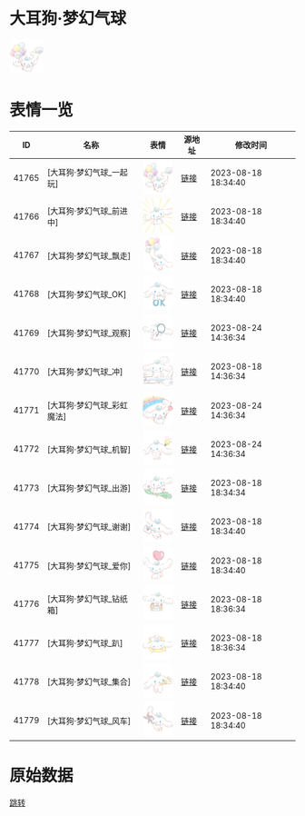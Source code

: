 # 大耳狗·梦幻气球

<img src="./cover.png" height="60" alt="cover" />

# 表情一览

|ID|名称|表情|源地址|修改时间|
|----|----|----|----|----|
|41765|[大耳狗·梦幻气球_一起玩]|<img src="./pic/041765_%5B大耳狗·梦幻气球_一起玩%5D.png" height="60" alt="一起玩"/>|[链接](https://i0.hdslb.com/bfs/garb/c110352bca569d7d60ff9515f4bd525b8ff31d72.png)|2023-08-18 18:34:40|
|41766|[大耳狗·梦幻气球_前进中]|<img src="./pic/041766_%5B大耳狗·梦幻气球_前进中%5D.png" height="60" alt="前进中"/>|[链接](https://i0.hdslb.com/bfs/garb/337d334bd06055cd7102f59263fa7171d40486a8.png)|2023-08-18 18:34:40|
|41767|[大耳狗·梦幻气球_飘走]|<img src="./pic/041767_%5B大耳狗·梦幻气球_飘走%5D.png" height="60" alt="飘走"/>|[链接](https://i0.hdslb.com/bfs/garb/98513cfd232fd4c24c73149d1350182d02d22784.png)|2023-08-18 18:34:40|
|41768|[大耳狗·梦幻气球_OK]|<img src="./pic/041768_%5B大耳狗·梦幻气球_OK%5D.png" height="60" alt="OK"/>|[链接](https://i0.hdslb.com/bfs/garb/1b0fd8a5084b925fd84a9948699f074a2aa0c5fd.png)|2023-08-18 18:34:40|
|41769|[大耳狗·梦幻气球_观察]|<img src="./pic/041769_%5B大耳狗·梦幻气球_观察%5D.png" height="60" alt="观察"/>|[链接](https://i0.hdslb.com/bfs/garb/2c772624df62916db7559ed6823816c6dee29c6f.png)|2023-08-24 14:36:34|
|41770|[大耳狗·梦幻气球_冲]|<img src="./pic/041770_%5B大耳狗·梦幻气球_冲%5D.png" height="60" alt="冲"/>|[链接](https://i0.hdslb.com/bfs/garb/4953269126a8fd6d21cecc5b0776e6e4d0b41f4b.png)|2023-08-18 14:36:34|
|41771|[大耳狗·梦幻气球_彩虹魔法]|<img src="./pic/041771_%5B大耳狗·梦幻气球_彩虹魔法%5D.png" height="60" alt="彩虹魔法"/>|[链接](https://i0.hdslb.com/bfs/garb/91f83bbb87180813aecbfb7f52c4ce1560992031.png)|2023-08-24 14:36:34|
|41772|[大耳狗·梦幻气球_机智]|<img src="./pic/041772_%5B大耳狗·梦幻气球_机智%5D.png" height="60" alt="机智"/>|[链接](https://i0.hdslb.com/bfs/garb/77279640cab8f0a2b43efcecbf53dc5439a90691.png)|2023-08-24 14:36:34|
|41773|[大耳狗·梦幻气球_出游]|<img src="./pic/041773_%5B大耳狗·梦幻气球_出游%5D.png" height="60" alt="出游"/>|[链接](https://i0.hdslb.com/bfs/garb/21f16178f6e856e1c7f3ec337c55542f533a47a7.png)|2023-08-18 18:34:34|
|41774|[大耳狗·梦幻气球_谢谢]|<img src="./pic/041774_%5B大耳狗·梦幻气球_谢谢%5D.png" height="60" alt="谢谢"/>|[链接](https://i0.hdslb.com/bfs/garb/7202e1102f949c04754ac292b3a29ab88ab1fba4.png)|2023-08-18 18:34:40|
|41775|[大耳狗·梦幻气球_爱你]|<img src="./pic/041775_%5B大耳狗·梦幻气球_爱你%5D.png" height="60" alt="爱你"/>|[链接](https://i0.hdslb.com/bfs/garb/4ff40a4ff1de4e2630a7ec99a4ccc29ef755c28d.png)|2023-08-18 18:34:40|
|41776|[大耳狗·梦幻气球_钻纸箱]|<img src="./pic/041776_%5B大耳狗·梦幻气球_钻纸箱%5D.png" height="60" alt="钻纸箱"/>|[链接](https://i0.hdslb.com/bfs/garb/ac0fd6f381f15dfaf98d1a31d37e7939d21e4949.png)|2023-08-18 18:36:34|
|41777|[大耳狗·梦幻气球_趴]|<img src="./pic/041777_%5B大耳狗·梦幻气球_趴%5D.png" height="60" alt="趴"/>|[链接](https://i0.hdslb.com/bfs/garb/c8852c7b65d7ebde57096a490c07dc529aaf9065.png)|2023-08-18 18:36:34|
|41778|[大耳狗·梦幻气球_集合]|<img src="./pic/041778_%5B大耳狗·梦幻气球_集合%5D.png" height="60" alt="集合"/>|[链接](https://i0.hdslb.com/bfs/garb/951ed3262cf9e64063b01fd6177b96b800cd5799.png)|2023-08-18 18:34:40|
|41779|[大耳狗·梦幻气球_风车]|<img src="./pic/041779_%5B大耳狗·梦幻气球_风车%5D.png" height="60" alt="风车"/>|[链接](https://i0.hdslb.com/bfs/garb/f0d45ca1cc542107ce4a87d078a77fd98cbd2d47.png)|2023-08-18 18:34:40|

# 原始数据

[跳转](./raw.json)

